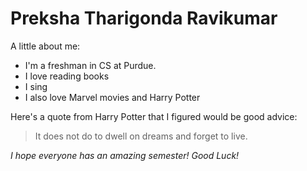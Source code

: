 # **Preksha Tharigonda Ravikumar**

A little about me:
* I'm a freshman in CS at Purdue.
* I love reading books
* I sing
* I also love Marvel movies and Harry Potter

Here's a quote from Harry Potter that I figured would be good advice:
> It does not do to dwell on dreams and forget to live.

_I hope everyone has an amazing semester! Good Luck!_

